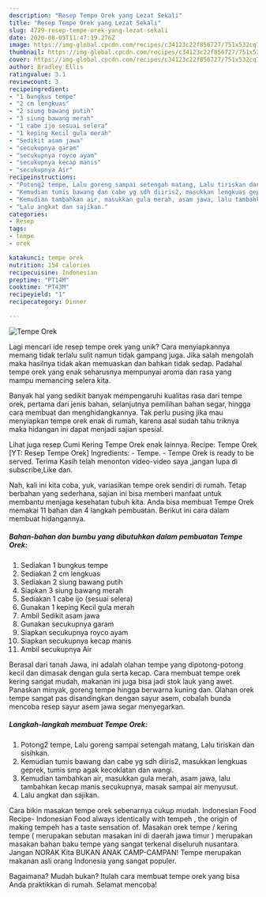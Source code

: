 ```yaml
---
description: "Resep Tempe Orek yang Lezat Sekali"
title: "Resep Tempe Orek yang Lezat Sekali"
slug: 4729-resep-tempe-orek-yang-lezat-sekali
date: 2020-08-05T11:47:19.276Z
image: https://img-global.cpcdn.com/recipes/c34123c22f856727/751x532cq70/tempe-orek-foto-resep-utama.jpg
thumbnail: https://img-global.cpcdn.com/recipes/c34123c22f856727/751x532cq70/tempe-orek-foto-resep-utama.jpg
cover: https://img-global.cpcdn.com/recipes/c34123c22f856727/751x532cq70/tempe-orek-foto-resep-utama.jpg
author: Bradley Ellis
ratingvalue: 3.1
reviewcount: 3
recipeingredient:
- "1 bungkus tempe"
- "2 cm lengkuas"
- "2 siung bawang putih"
- "3 siung bawang merah"
- "1 cabe ijo sesuai selera"
- "1 keping Kecil gula merah"
- "Sedikit asam jawa"
- "secukupnya garam"
- "secukupnya royco ayam"
- "secukupnya kecap manis"
- "secukupnya Air"
recipeinstructions:
- "Potong2 tempe, Lalu goreng sampai setengah matang, Lalu tiriskan dan sisihkan."
- "Kemudian tumis bawang dan cabe yg sdh diiris2, masukkan lengkuas geprek, tumis smp agak kecoklatan dan wangi."
- "Kemudian tambahkan air, masukkan gula merah, asam jawa, lalu tambahkan kecap manis secukupnya, masak sampai air menyusut."
- "Lalu angkat dan sajikan."
categories:
- Resep
tags:
- tempe
- orek

katakunci: tempe orek 
nutrition: 154 calories
recipecuisine: Indonesian
preptime: "PT14M"
cooktime: "PT43M"
recipeyield: "1"
recipecategory: Dinner

---
```



![Tempe Orek](https://img-global.cpcdn.com/recipes/c34123c22f856727/751x532cq70/tempe-orek-foto-resep-utama.jpg)

Lagi mencari ide resep tempe orek yang unik? Cara menyiapkannya memang tidak terlalu sulit namun tidak gampang juga. Jika salah mengolah maka hasilnya tidak akan memuaskan dan bahkan tidak sedap. Padahal tempe orek yang enak seharusnya mempunyai aroma dan rasa yang mampu memancing selera kita.

Banyak hal yang sedikit banyak mempengaruhi kualitas rasa dari tempe orek, pertama dari jenis bahan, selanjutnya pemilihan bahan segar, hingga cara membuat dan menghidangkannya. Tak perlu pusing jika mau menyiapkan tempe orek enak di rumah, karena asal sudah tahu triknya maka hidangan ini dapat menjadi sajian spesial.

Lihat juga resep Cumi Kering Tempe Orek enak lainnya. Recipe: Tempe Orek [YT: Resep Tempe Orek] Ingredients: - Tempe. - Tempe Orek is ready to be served. Terima Kasih telah menonton video-video saya ,jangan lupa di subscribe,Like dan.


Nah, kali ini kita coba, yuk, variasikan tempe orek sendiri di rumah. Tetap berbahan yang sederhana, sajian ini bisa memberi manfaat untuk membantu menjaga kesehatan tubuh kita. Anda bisa membuat Tempe Orek memakai 11 bahan dan 4 langkah pembuatan. Berikut ini cara dalam membuat hidangannya.

<!--inarticleads1-->

##### Bahan-bahan dan bumbu yang dibutuhkan dalam pembuatan Tempe Orek:

1. Sediakan 1 bungkus tempe
1. Sediakan 2 cm lengkuas
1. Sediakan 2 siung bawang putih
1. Siapkan 3 siung bawang merah
1. Sediakan 1 cabe ijo (sesuai selera)
1. Gunakan 1 keping Kecil gula merah
1. Ambil Sedikit asam jawa
1. Gunakan secukupnya garam
1. Siapkan secukupnya royco ayam
1. Siapkan secukupnya kecap manis
1. Ambil secukupnya Air


Berasal dari tanah Jawa, ini adalah olahan tempe yang dipotong-potong kecil dan dimasak dengan gula serta kecap. Cara membuat tempe orek kering sangat mudah, makanan ini juga bisa jadi stok lauk yang awet. Panaskan minyak, goreng tempe hingga berwarna kuning dan. Olahan orek tempe sangat pas disandingkan dengan sayur asem, cobalah bunda mencoba resep sayur asem jawa segar menyegarkan. 

<!--inarticleads2-->

##### Langkah-langkah membuat Tempe Orek:

1. Potong2 tempe, Lalu goreng sampai setengah matang, Lalu tiriskan dan sisihkan.
1. Kemudian tumis bawang dan cabe yg sdh diiris2, masukkan lengkuas geprek, tumis smp agak kecoklatan dan wangi.
1. Kemudian tambahkan air, masukkan gula merah, asam jawa, lalu tambahkan kecap manis secukupnya, masak sampai air menyusut.
1. Lalu angkat dan sajikan.


Cara bikin masakan tempe orek sebenarnya cukup mudah. Indonesian Food Recipe- Indonesian Food always identically with tempeh , the origin of making tempeh has a taste sensation of. Masakan orek tempe / kering tempe ( merupakan sebutan masakan ini di daerah jawa timur ) merupakan masakan bahan baku tempe yang sangat terkenal diseluruh nusantara. Jangan NORAK Kita BUKAN ANAK CAMP-CAMPAN! Tempe merupakan makanan asli orang Indonesia yang sangat populer. 

Bagaimana? Mudah bukan? Itulah cara membuat tempe orek yang bisa Anda praktikkan di rumah. Selamat mencoba!
